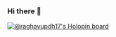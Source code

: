 ### Hi there 👋
[![@raghavupdh17's Holopin board](https://holopin.me/raghavupdh17)](https://holopin.io/@raghavupdh17) 



<!--
**viper-raghav/viper-raghav** is a ✨ _special_ ✨ repository because its `README.md` (this file) appears on your GitHub profile.

Here are some ideas to get you started:

- 🔭 I’m currently working on ...
- 🌱 I’m currently learning ...
- 👯 I’m looking to collaborate on ...
- 🤔 I’m looking for help with ...
- 💬 Ask me about ...
- 📫 How to reach me: ...
- 😄 Pronouns: ...
- ⚡ Fun fact: ...
-->

